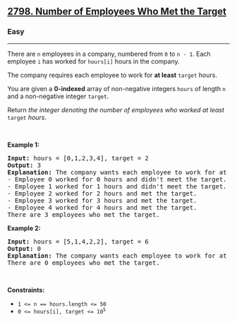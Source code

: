 <h2><a href="https://leetcode.com/problems/number-of-employees-who-met-the-target/">2798. Number of Employees Who Met the Target</a></h2><h3>Easy</h3><hr><div><p class="extension-adhd-reader-p"><span class="extension-adhd-reader-wrapper"><span class="extension-adhd-reader-container"><span class="extension-adhd-reader-boldify">T</span>here</span> <span class="extension-adhd-reader-container"><span class="extension-adhd-reader-boldify">a</span>re</span> </span><code>n</code><span class="extension-adhd-reader-wrapper"> <span class="extension-adhd-reader-container"><span class="extension-adhd-reader-boldify">emp</span>loyees</span> in a <span class="extension-adhd-reader-container"><span class="extension-adhd-reader-boldify">co</span>mpany,</span> <span class="extension-adhd-reader-container"><span class="extension-adhd-reader-boldify">nu</span>mbered</span> <span class="extension-adhd-reader-container"><span class="extension-adhd-reader-boldify">f</span>rom</span> </span><code>0</code> to <code><span class="extension-adhd-reader-wrapper">n - 1</span></code><span class="extension-adhd-reader-wrapper">. <span class="extension-adhd-reader-container"><span class="extension-adhd-reader-boldify">E</span>ach</span> <span class="extension-adhd-reader-container"><span class="extension-adhd-reader-boldify">em</span>ployee</span> </span><code>i</code><span class="extension-adhd-reader-wrapper"> <span class="extension-adhd-reader-container"><span class="extension-adhd-reader-boldify">h</span>as</span> <span class="extension-adhd-reader-container"><span class="extension-adhd-reader-boldify">wo</span>rked</span> <span class="extension-adhd-reader-container"><span class="extension-adhd-reader-boldify">f</span>or</span> </span><code><span class="extension-adhd-reader-wrapper"><span class="extension-adhd-reader-container"><span class="extension-adhd-reader-boldify">ho</span>urs[i]</span></span></code><span class="extension-adhd-reader-wrapper"> <span class="extension-adhd-reader-container"><span class="extension-adhd-reader-boldify">h</span>ours</span> in <span class="extension-adhd-reader-container"><span class="extension-adhd-reader-boldify">t</span>he</span> <span class="extension-adhd-reader-container"><span class="extension-adhd-reader-boldify">co</span>mpany.</span></span></p>

<p class="extension-adhd-reader-p"><span class="extension-adhd-reader-wrapper"><span class="extension-adhd-reader-container"><span class="extension-adhd-reader-boldify">T</span>he</span> <span class="extension-adhd-reader-container"><span class="extension-adhd-reader-boldify">co</span>mpany</span> <span class="extension-adhd-reader-container"><span class="extension-adhd-reader-boldify">re</span>quires</span> <span class="extension-adhd-reader-container"><span class="extension-adhd-reader-boldify">e</span>ach</span> <span class="extension-adhd-reader-container"><span class="extension-adhd-reader-boldify">em</span>ployee</span> to <span class="extension-adhd-reader-container"><span class="extension-adhd-reader-boldify">w</span>ork</span> <span class="extension-adhd-reader-container"><span class="extension-adhd-reader-boldify">f</span>or</span> </span><strong><span class="extension-adhd-reader-wrapper">at <span class="extension-adhd-reader-container"><span class="extension-adhd-reader-boldify">l</span>east</span></span></strong> <code><span class="extension-adhd-reader-wrapper"><span class="extension-adhd-reader-container"><span class="extension-adhd-reader-boldify">ta</span>rget</span></span></code><span class="extension-adhd-reader-wrapper"> <span class="extension-adhd-reader-container"><span class="extension-adhd-reader-boldify">ho</span>urs.</span></span></p>

<p class="extension-adhd-reader-p"><span class="extension-adhd-reader-wrapper"><span class="extension-adhd-reader-container"><span class="extension-adhd-reader-boldify">Y</span>ou</span> <span class="extension-adhd-reader-container"><span class="extension-adhd-reader-boldify">a</span>re</span> <span class="extension-adhd-reader-container"><span class="extension-adhd-reader-boldify">g</span>iven</span> a </span><strong><span class="extension-adhd-reader-wrapper">0-indexed</span></strong><span class="extension-adhd-reader-wrapper"> <span class="extension-adhd-reader-container"><span class="extension-adhd-reader-boldify">a</span>rray</span> of <span class="extension-adhd-reader-container"><span class="extension-adhd-reader-boldify">non-</span>negative</span> <span class="extension-adhd-reader-container"><span class="extension-adhd-reader-boldify">in</span>tegers</span> </span><code><span class="extension-adhd-reader-wrapper"><span class="extension-adhd-reader-container"><span class="extension-adhd-reader-boldify">h</span>ours</span></span></code><span class="extension-adhd-reader-wrapper"> of <span class="extension-adhd-reader-container"><span class="extension-adhd-reader-boldify">le</span>ngth</span> </span><code>n</code><span class="extension-adhd-reader-wrapper"> <span class="extension-adhd-reader-container"><span class="extension-adhd-reader-boldify">a</span>nd</span> a <span class="extension-adhd-reader-container"><span class="extension-adhd-reader-boldify">non-</span>negative</span> <span class="extension-adhd-reader-container"><span class="extension-adhd-reader-boldify">in</span>teger</span> </span><code><span class="extension-adhd-reader-wrapper"><span class="extension-adhd-reader-container"><span class="extension-adhd-reader-boldify">ta</span>rget</span></span></code>.</p>

<p class="extension-adhd-reader-p"><span class="extension-adhd-reader-wrapper"><span class="extension-adhd-reader-container"><span class="extension-adhd-reader-boldify">Re</span>turn</span> </span><em><span class="extension-adhd-reader-wrapper"><span class="extension-adhd-reader-container"><span class="extension-adhd-reader-boldify">t</span>he</span> <span class="extension-adhd-reader-container"><span class="extension-adhd-reader-boldify">in</span>teger</span> <span class="extension-adhd-reader-container"><span class="extension-adhd-reader-boldify">de</span>noting</span> <span class="extension-adhd-reader-container"><span class="extension-adhd-reader-boldify">t</span>he</span> <span class="extension-adhd-reader-container"><span class="extension-adhd-reader-boldify">nu</span>mber</span> of <span class="extension-adhd-reader-container"><span class="extension-adhd-reader-boldify">emp</span>loyees</span> <span class="extension-adhd-reader-container"><span class="extension-adhd-reader-boldify">w</span>ho</span> <span class="extension-adhd-reader-container"><span class="extension-adhd-reader-boldify">wo</span>rked</span> at <span class="extension-adhd-reader-container"><span class="extension-adhd-reader-boldify">l</span>east</span></span></em> <code><span class="extension-adhd-reader-wrapper"><span class="extension-adhd-reader-container"><span class="extension-adhd-reader-boldify">ta</span>rget</span></span></code> <em><span class="extension-adhd-reader-wrapper"><span class="extension-adhd-reader-container"><span class="extension-adhd-reader-boldify">h</span>ours</span></span></em>.</p>

<p class="extension-adhd-reader-p">&nbsp;</p>
<p class="extension-adhd-reader-p"><strong class="example"><span class="extension-adhd-reader-wrapper"><span class="extension-adhd-reader-container"><span class="extension-adhd-reader-boldify">Ex</span>ample</span> 1:</span></strong></p>

<pre><strong>Input:</strong> hours = [0,1,2,3,4], target = 2
<strong>Output:</strong> 3
<strong>Explanation:</strong> The company wants each employee to work for at least 2 hours.
- Employee 0 worked for 0 hours and didn't meet the target.
- Employee 1 worked for 1 hours and didn't meet the target.
- Employee 2 worked for 2 hours and met the target.
- Employee 3 worked for 3 hours and met the target.
- Employee 4 worked for 4 hours and met the target.
There are 3 employees who met the target.
</pre>

<p class="extension-adhd-reader-p"><strong class="example"><span class="extension-adhd-reader-wrapper"><span class="extension-adhd-reader-container"><span class="extension-adhd-reader-boldify">Ex</span>ample</span> 2:</span></strong></p>

<pre><strong>Input:</strong> hours = [5,1,4,2,2], target = 6
<strong>Output:</strong> 0
<strong>Explanation:</strong> The company wants each employee to work for at least 6 hours.
There are 0 employees who met the target.
</pre>

<p class="extension-adhd-reader-p">&nbsp;</p>
<p class="extension-adhd-reader-p"><strong><span class="extension-adhd-reader-wrapper"><span class="extension-adhd-reader-container"><span class="extension-adhd-reader-boldify">Cons</span>traints:</span></span></strong></p>

<ul>
	<li><code>1 &lt;= n == hours.length &lt;= 50</code></li>
	<li><code>0 &lt;=&nbsp;hours[i], target &lt;= 10<sup>5</sup></code></li>
</ul>
</div>